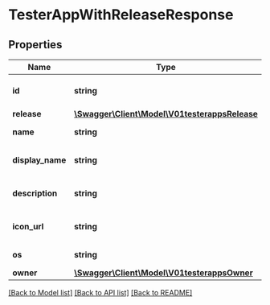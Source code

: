 # TesterAppWithReleaseResponse

## Properties
Name | Type | Description | Notes
------------ | ------------- | ------------- | -------------
**id** | **string** | The unique ID (UUID) of the app | [optional] 
**release** | [**\Swagger\Client\Model\V01testerappsRelease**](V01testerappsRelease.md) |  | [optional] 
**name** | **string** | The app&#39;s name. | [optional] 
**display_name** | **string** | The app&#39;s display name. | [optional] 
**description** | **string** | The description of the app | [optional] 
**icon_url** | **string** | A URL to the app&#39;s icon. | [optional] 
**os** | **string** | The app&#39;s os. | [optional] 
**owner** | [**\Swagger\Client\Model\V01testerappsOwner**](V01testerappsOwner.md) |  | [optional] 

[[Back to Model list]](../README.md#documentation-for-models) [[Back to API list]](../README.md#documentation-for-api-endpoints) [[Back to README]](../README.md)


